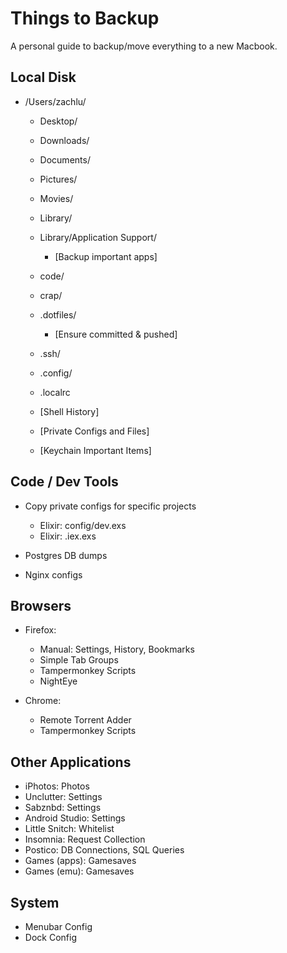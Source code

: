 Things to Backup
================

A personal guide to backup/move everything to a new Macbook.

## Local Disk

- /Users/zachlu/
  - Desktop/
  - Downloads/
  - Documents/
  - Pictures/
  - Movies/

  - Library/
  - Library/Application Support/
    - [Backup important apps]

  - code/
  - crap/

  - .dotfiles/
    - [Ensure committed & pushed]
  - .ssh/
  - .config/
  - .localrc

  - [Shell History]
  - [Private Configs and Files]
  - [Keychain Important Items]

## Code / Dev Tools

- Copy private configs for specific projects
  - Elixir: config/dev.exs
  - Elixir: .iex.exs

- Postgres DB dumps
- Nginx configs

## Browsers

- Firefox:
  - Manual: Settings, History, Bookmarks
  - Simple Tab Groups
  - Tampermonkey Scripts
  - NightEye

- Chrome:
  - Remote Torrent Adder
  - Tampermonkey Scripts

## Other Applications

- iPhotos:         Photos
- Unclutter:       Settings
- Sabznbd:         Settings
- Android Studio:  Settings
- Little Snitch:   Whitelist
- Insomnia:        Request Collection
- Postico:         DB Connections, SQL Queries
- Games (apps):    Gamesaves
- Games (emu):     Gamesaves

## System

- Menubar Config
- Dock Config
